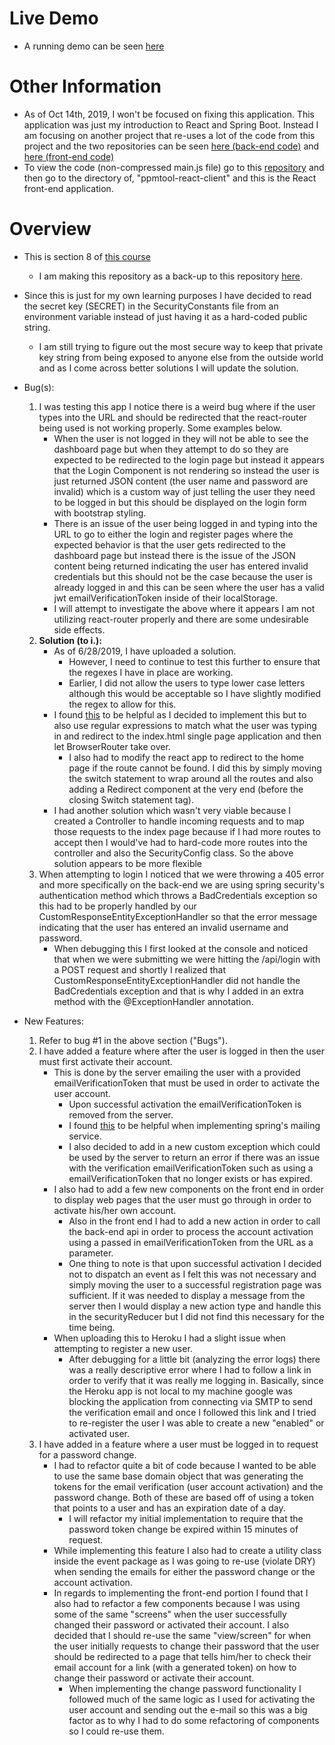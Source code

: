 # Live Demo
- A running demo can be seen [here](https://sb-react-ppm.herokuapp.com/)

# Other Information
- As of Oct 14th, 2019, I won't be focused on fixing this application. This application was just my introduction to React and Spring Boot. Instead I am focusing on another project that re-uses a lot of the code from this project and the two repositories can be seen [here (back-end code)](https://github.com/ttran9/comp-build-backend) and [here (front-end code)](https://github.com/ttran9/comp-build-frontend)
- To view the code (non-compressed main.js file) go to this [repository](https://github.com/ttran9/ExamplePPMTool) and then go to the directory of, "ppmtool-react-client" and this is the React front-end application.

# Overview

- This is section 8 of [this course](https://www.udemy.com/full-stack-project-spring-boot-20-react-redux/)
    - I am making this repository as a back-up to this repository [here](https://github.com/ttran9/ExamplePPMTool).

- Since this is just for my own learning purposes I have decided to read the secret key (SECRET) in the SecurityConstants
file from an environment variable instead of just having it as a hard-coded public string.
    - I am still trying to figure out the most secure way to keep that private key string from being exposed to anyone
    else from the outside world and as I come across better solutions I will update the solution.

- Bug(s):
    1. I was testing this app I notice there is a weird bug where if the user types into the URL and should be redirected
    that the react-router being used is not working properly. Some examples below.
        - When the user is not logged in they will not be able to see the dashboard page but when they attempt to do so
        they are expected to be redirected to the login page but instead it appears that the Login Component is not rendering
        so instead the user is just returned JSON content (the user name and password are invalid) which is a custom way
        of just telling the user they need to be logged in but this should be displayed on the login form with bootstrap
        styling.
        - There is an issue of the user being logged in and typing into the URL to go to either the login and register
        pages where the expected behavior is that the user gets redirected to the dashboard page but instead
        there is the issue of the JSON content being returned indicating the user has entered invalid credentials but
        this should not be the case because the user is already logged in and this can be seen where the user has
        a valid jwt emailVerificationToken inside of their localStorage.
        - I will attempt to investigate the above where it appears I am not utilizing react-router properly and there are
    some undesirable side effects.
    2. **Solution (to i.):** 
        - As of 6/28/2019, I have uploaded a solution.
            - However, I need to continue to test this further to ensure that the regexes I have in place are working.
            - Earlier, I did not allow the users to type lower case letters although this would be acceptable so I have slightly
            modified the regex to allow for this.
        - I found [this](https://stackoverflow.com/questions/47689971/how-to-work-with-react-routers-and-spring-boot-controller)
        to be helpful as I decided to implement this but to also use regular expressions to match what the user was typing in
        and redirect to the index.html single page application and then let BrowserRouter take over.
            - I also had to modify the react app to redirect to the home page if the route cannot be found. I did this
            by simply moving the switch statement to wrap around all the routes and also adding a Redirect component
            at the very end (before the closing Switch statement tag).
        - I had another solution which wasn't very viable because I created a Controller to handle incoming requests 
        and to map those requests to the index page because if I had more routes to accept then I would've had to hard-code
        more routes into the controller and also the SecurityConfig class. So the above solution appears to be more flexible
    3. When attempting to login I noticed that we were throwing a 405 error and more specifically on the back-end we are using
    spring security's authentication method which throws a BadCredentials exception so this had to be properly handled
    by our CustomResponseEntityExceptionHandler so that the error message indicating that the user has entered an invalid
    username and password.
        - When debugging this I first looked at the console and noticed that when we were submitting we were hitting the
        /api/login with a POST request and shortly I realized that CustomResponseEntityExceptionHandler did not handle
        the BadCredentials exception and that is why I added in an extra method with the @ExceptionHandler annotation.

- New Features:
    1. Refer to bug #1 in the above section ("Bugs").
    2. I have added a feature where after the user is logged in then the user must first activate their account.
        - This is done by the server emailing the user with a provided emailVerificationToken that must be used in order to activate the user account.
            - Upon successful activation the emailVerificationToken is removed from the server.
            - I found [this](https://medium.com/@apdharshi/sending-email-confirmation-for-account-activation-with-spring-java-cc3f5bb1398e) 
            to be helpful when implementing spring's mailing service.
            - I also decided to add in a new custom exception which could be used by the server to return an error if there
            was an issue with the verification emailVerificationToken such as using a emailVerificationToken that no longer exists or has expired.
        - I also had to add a few new components on the front end in order to display web pages that the user must go through
        in order to activate his/her own account.
            - Also in the front end I had to add a new action in order to call the back-end api in order to process the
            account activation using a passed in emailVerificationToken from the URL as a parameter.
            - One thing to note is that upon successful activation I decided not to dispatch an event as I felt this was
            not necessary and simply moving the user to a successful registration page was sufficient. If it was needed
            to display a message from the server then I would display a new action type and handle this in the securityReducer
            but I did not find this necessary for the time being.  
        - When uploading this to Heroku I had a slight issue when attempting to register a new user.
            - After debugging for a little bit (analyzing the error logs) there was a really descriptive error where I
            had to follow a link in order to verify that it was really me logging in. Basically, since the Heroku app 
            is not local to my machine google was blocking the application from connecting via SMTP to send the verification
            email and once I followed this link and I tried to re-register the user I was able to create a new "enabled"
            or activated user.
    3. I have added in a feature where a user must be logged in to request for a password change.
        - I had to refactor quite a bit of code because I wanted to be able to use the same base domain object that was
        generating the tokens for the email verification (user account activation) and the password change. Both of these
        are based off of using a token that points to a user and has an expiration date of a day.
            - I will refactor my initial implementation to require that the password token change be expired within 15
            minutes of request.
        - While implementing this feature I also had to create a utility class inside the event package as I was
        going to re-use (violate DRY) when sending the emails for either the password change or the account activation.
        - In regards to implementing the front-end portion I found that I also had to refactor a few components because
        I was using some of the same "screens" when the user successfully changed their password or activated their account.
        I also decided that I should re-use the same "view/screen" for when the user initially requests to change their password
        that the user should be redirected to a page that tells him/her to check their email account for a link (with 
        a generated token) on how to change their password or activate their account.
            - When implementing the change password functionality I followed much of the same logic as I used for
            activating the user account and sending out the e-mail so this was a big factor as to why I had to do some
            refactoring of components so I could re-use them.
